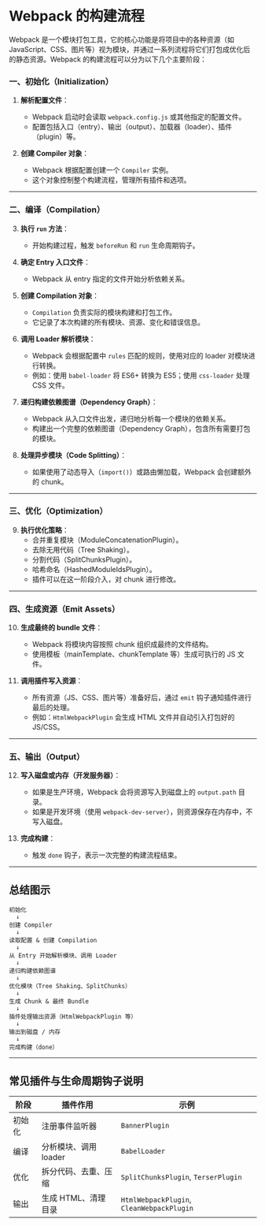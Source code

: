 # Webpack 的构建流程
Webpack 是一个模块打包工具，它的核心功能是将项目中的各种资源（如 JavaScript、CSS、图片等）视为模块，并通过一系列流程将它们打包成优化后的静态资源。Webpack 的构建流程可以分为以下几个主要阶段：

### 一、初始化（Initialization）

1. **解析配置文件**：
   - Webpack 启动时会读取 `webpack.config.js` 或其他指定的配置文件。
   - 配置包括入口（entry）、输出（output）、加载器（loader）、插件（plugin）等。

2. **创建 Compiler 对象**：
   - Webpack 根据配置创建一个 `Compiler` 实例。
   - 这个对象控制整个构建流程，管理所有插件和选项。

---

### 二、编译（Compilation）

3. **执行 `run` 方法**：
   - 开始构建过程，触发 `beforeRun` 和 `run` 生命周期钩子。

4. **确定 Entry 入口文件**：
   - Webpack 从 entry 指定的文件开始分析依赖关系。

5. **创建 Compilation 对象**：
   - `Compilation` 负责实际的模块构建和打包工作。
   - 它记录了本次构建的所有模块、资源、变化和错误信息。

6. **调用 Loader 解析模块**：
   - Webpack 会根据配置中 `rules` 匹配的规则，使用对应的 loader 对模块进行转换。
   - 例如：使用 `babel-loader` 将 ES6+ 转换为 ES5；使用 `css-loader` 处理 CSS 文件。

7. **递归构建依赖图谱（Dependency Graph）**：
   - Webpack 从入口文件出发，递归地分析每一个模块的依赖关系。
   - 构建出一个完整的依赖图谱（Dependency Graph），包含所有需要打包的模块。

8. **处理异步模块（Code Splitting）**：
   - 如果使用了动态导入（`import()`）或路由懒加载，Webpack 会创建额外的 chunk。

---

### 三、优化（Optimization）

9. **执行优化策略**：
   - 合并重复模块（ModuleConcatenationPlugin）。
   - 去除无用代码（Tree Shaking）。
   - 分割代码（SplitChunksPlugin）。
   - 哈希命名（HashedModuleIdsPlugin）。
   - 插件可以在这一阶段介入，对 chunk 进行修改。

---

### 四、生成资源（Emit Assets）

10. **生成最终的 bundle 文件**：
    - Webpack 将模块内容按照 chunk 组织成最终的文件结构。
    - 使用模板（mainTemplate、chunkTemplate 等）生成可执行的 JS 文件。

11. **调用插件写入资源**：
    - 所有资源（JS、CSS、图片等）准备好后，通过 `emit` 钩子通知插件进行最后的处理。
    - 例如：`HtmlWebpackPlugin` 会生成 HTML 文件并自动引入打包好的 JS/CSS。

---

### 五、输出（Output）

12. **写入磁盘或内存（开发服务器）**：
    - 如果是生产环境，Webpack 会将资源写入到磁盘上的 `output.path` 目录。
    - 如果是开发环境（使用 `webpack-dev-server`），则资源保存在内存中，不写入磁盘。

13. **完成构建**：
    - 触发 `done` 钩子，表示一次完整的构建流程结束。

---

## 总结图示

```
初始化
  ↓
创建 Compiler
  ↓
读取配置 & 创建 Compilation
  ↓
从 Entry 开始解析模块、调用 Loader
  ↓
递归构建依赖图谱
  ↓
优化模块（Tree Shaking、SplitChunks）
  ↓
生成 Chunk & 最终 Bundle
  ↓
插件处理输出资源（HtmlWebpackPlugin 等）
  ↓
输出到磁盘 / 内存
  ↓
完成构建（done）
```

---

## 常见插件与生命周期钩子说明

| 阶段 | 插件作用 | 示例 |
|------|----------|------|
| 初始化 | 注册事件监听器 | `BannerPlugin` |
| 编译 | 分析模块、调用 loader | `BabelLoader` |
| 优化 | 拆分代码、去重、压缩 | `SplitChunksPlugin`, `TerserPlugin` |
| 输出 | 生成 HTML、清理目录 | `HtmlWebpackPlugin`, `CleanWebpackPlugin` |

